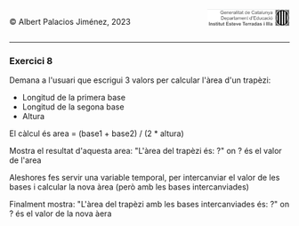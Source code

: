 <div style="display: flex; width: 100%;">
    <div style="flex: 1; padding: 0px;">
        <p>© Albert Palacios Jiménez, 2023</p>
    </div>
    <div style="flex: 1; padding: 0px; text-align: right;">
        <img src="../../assets/ieti.png" height="32" alt="Logo de IETI" style="max-height: 32px;">
    </div>
</div>
<hr/>

### Exercici 8

Demana a l'usuari que escrigui 3 valors per calcular l'àrea d'un trapèzi:

* Longitud de la primera base
* Longitud de la segona base
* Altura

El càlcul és area = (base1 + base2) / (2 * altura)

Mostra el resultat d'aquesta area: "L'àrea del trapèzi és: ?" on ? és el valor de l'area

Aleshores fes servir una variable temporal, per intercanviar el valor de les bases i calcular la nova àrea (però amb les bases intercanviades)

Finalment mostra: "L'àrea del trapèzi amb les bases intercanviades és: ?" on ? és el valor de la nova àera

